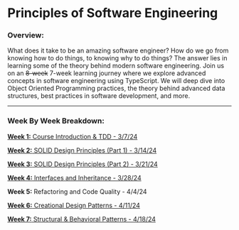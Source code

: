 # Principles of Software Engineering
### Overview:
What does it take to be an amazing software engineer?  How do we go from knowing how to do things, to knowing why to do things?  The answer lies in learning some of the theory behind modern software engineering.  Join us on an ~~8-week~~ 7-week learning journey where we explore advanced concepts in software engineering using TypeScript.  We will deep dive into Object Oriented Programming practices, the theory behind advanced data structures, best practices in software development, and more.

---

### Week By Week Breakdown:
[**Week 1:** Course Introduction & TDD - 3/7/24](https://github.com/leoashcraft/Alumni-Continuing-Education-Course/tree/main/Week%201%20-%20TDD)

[**Week 2:** SOLID Design Principles (Part 1) - 3/14/24](https://github.com/leoashcraft/Alumni-Continuing-Education-Course/tree/main/Week%202%20-%20SOLID)

[**Week 3:** SOLID Design Principles (Part 2) - 3/21/24](https://github.com/leoashcraft/Alumni-Continuing-Education-Course/tree/main/Week%203%20-%20SOLID)

[**Week 4:** Interfaces and Inheritance - 3/28/24](https://github.com/leoashcraft/Alumni-Continuing-Education-Course/tree/main/Week%204%20-%20Interfaces%20and%20Inheritance)

**Week 5:** Refactoring and Code Quality - 4/4/24

[**Week 6:** Creational Design Patterns - 4/11/24](https://github.com/leoashcraft/Alumni-Continuing-Education-Course/tree/main/Week%206%20-%20Creational%20Design%20Patterns)

[**Week 7:** Structural & Behavioral Patterns - 4/18/24](https://github.com/leoashcraft/Alumni-Continuing-Education-Course/tree/main/Week%207%20-%20Structural%20and%20Behavioral%20Patterns)
